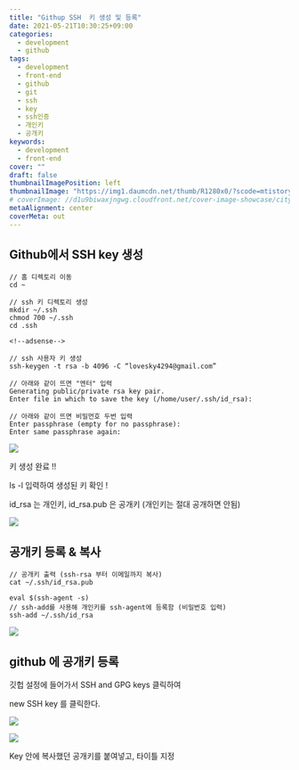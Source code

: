 ```yaml
---
title: "Githup SSH  키 생성 및 등록"
date: 2021-05-21T10:30:25+09:00
categories:
  - development
  - github
tags:
  - development
  - front-end
  - github
  - git
  - ssh
  - key
  - ssh인증
  - 개인키
  - 공개키
keywords:
  - development
  - front-end
cover: ""
draft: false
thumbnailImagePosition: left
thumbnailImage: "https://img1.daumcdn.net/thumb/R1280x0/?scode=mtistory2&fname=https%3A%2F%2Fblog.kakaocdn.net%2Fdn%2F5at4r%2Fbtq4HHWbxKj%2FtxkRe5QG0TkjAlHB09uRAK%2Fimg.png"
# coverImage: //d1u9biwaxjngwg.cloudfront.net/cover-image-showcase/city.jpg
metaAlignment: center
coverMeta: out
---
```


<!--toc-->

## Github에서 SSH key 생성

```console
// 홈 디렉토리 이동
cd ~

// ssh 키 디렉토리 생성
mkdir ~/.ssh
chmod 700 ~/.ssh
cd .ssh

<!--adsense-->

// ssh 사용자 키 생성
ssh-keygen -t rsa -b 4096 -C “lovesky4294@gmail.com”

// 아래와 같이 뜨면 "엔터" 입력
Generating public/private rsa key pair.
Enter file in which to save the key (/home/user/.ssh/id_rsa):

// 아래와 같이 뜨면 비밀먼호 두번 입력
Enter passphrase (empty for no passphrase):
Enter same passphrase again:
```

![](https://img1.daumcdn.net/thumb/R1280x0/?scode=mtistory2&fname=https%3A%2F%2Fblog.kakaocdn.net%2Fdn%2FclbTFB%2Fbtq4BxHN5gr%2FNZHG8WR6QKczxD0Vu7fJR0%2Fimg.png)

키 생성 완료 !!

ls -l 입력하여 생성된 키 확인 !

id_rsa 는 개인키, id_rsa.pub 은 공개키 (개인키는 절대 공개하면 안됨)

![](https://img1.daumcdn.net/thumb/R1280x0/?scode=mtistory2&fname=https%3A%2F%2Fblog.kakaocdn.net%2Fdn%2FRddA5%2Fbtq4H0nGtyH%2F7IDEsz1lCBH1GzHv0InE8k%2Fimg.png)

## 공개키 등록 & 복사

```
// 공개키 출력 (ssh-rsa 부터 이메일까지 복사)
cat ~/.ssh/id_rsa.pub

eval $(ssh-agent -s)
// ssh-add를 사용해 개인키를 ssh-agent에 등록함 (비밀번호 입력)
ssh-add ~/.ssh/id_rsa
```

![](https://img1.daumcdn.net/thumb/R1280x0/?scode=mtistory2&fname=https%3A%2F%2Fblog.kakaocdn.net%2Fdn%2FJxTkr%2Fbtq4EtxEOJF%2FXedFUpWTQKjTwiKpiHhG41%2Fimg.png)

## github 에 공개키 등록

깃헙 설정에 들어가서 SSH and GPG keys 클릭하여

new SSH key 를 클릭한다.

![](https://img1.daumcdn.net/thumb/R1280x0/?scode=mtistory2&fname=https%3A%2F%2Fblog.kakaocdn.net%2Fdn%2FcmvA4f%2Fbtq4F18FjEs%2FUxAX31nUqc7D1Ld1SB0jnk%2Fimg.png)

![](https://img1.daumcdn.net/thumb/R1280x0/?scode=mtistory2&fname=https%3A%2F%2Fblog.kakaocdn.net%2Fdn%2F5at4r%2Fbtq4HHWbxKj%2FtxkRe5QG0TkjAlHB09uRAK%2Fimg.png)

Key 안에 복사했던 공개키를 붙여넣고, 타이틀 지정
